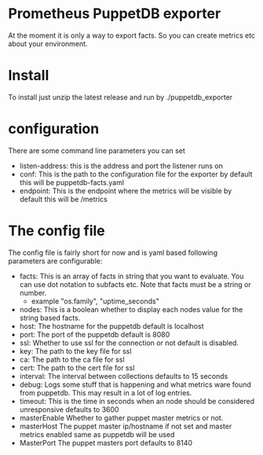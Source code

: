 # Prometheus PuppetDB exporter

At the moment it is only a way to export facts. So you can create metrics etc about your environment.


# Install 

To install just unzip the latest release and run by ./puppetdb_exporter

# configuration

There are some command line parameters you can set

- listen-address: this is the address and port the listener runs on
- conf: This is the path to the configuration file for the exporter by default this will be puppetdb-facts.yaml
- endpoint: This is the endpoint where the metrics will be visible by default this will be /metrics


# The config file
The config file is fairly short for now and is yaml based following parameters are configurable:

- facts: This is an array of facts in string that you want to evaluate. You can use dot notation to subfacts etc. Note that facts must be a string or number.
    - example "os.family", "uptime_seconds"
- nodes: This is a boolean whether to display each nodes value for the string based facts.
- host: The hostname for the puppetdb default is localhost
- port: The port of the puppetdb default is 8080
- ssl: Whether to use ssl for the connection or not default is disabled.
- key: The path to the key file for ssl
- ca: The path to the ca file for ssl
- cert: The path to the cert file for ssl
- interval: The interval between collections defaults to 15 seconds
- debug: Logs some stuff that is happening and what metrics ware found from puppetdb. This may result in a lot of log entries.
- timeout: This is the time in seconds when an node should be considered unresponsive defaults to 3600
- masterEnable Whether to gather puppet master metrics or not.
- masterHost The puppet master ip/hostname if not set and master metrics enabled same as puppetdb will be used
- MasterPort The puppet masters port defaults to 8140